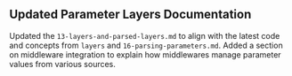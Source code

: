 ## Updated Parameter Layers Documentation

Updated the `13-layers-and-parsed-layers.md` to align with the latest code and concepts from `layers` and `16-parsing-parameters.md`. Added a section on middleware integration to explain how middlewares manage parameter values from various sources.

